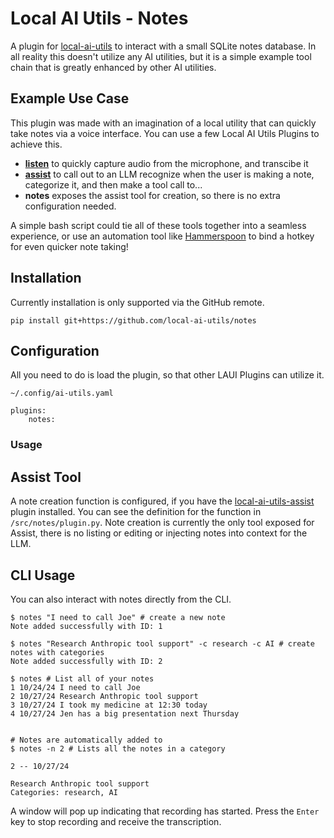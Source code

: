 # Local AI Utils - Notes
A plugin for [local-ai-utils](https://github.com/local-ai-utils/core) to interact with a small SQLite notes database. In all reality this doesn't utilize any AI utilities, but it is a simple example tool chain that is greatly enhanced by other AI utilities.

## Example Use Case
This plugin was made with an imagination of a local utility that can quickly take notes via a voice interface. You can use a few Local AI Utils Plugins to achieve this.

- [**listen**](https://github.com/local-ai-utils/listen) to quickly capture audio from the microphone, and transcibe it
- [**assist**](https://github.com/local-ai-utils/assist) to call out to an LLM recognize when the user is making a note, categorize it, and then make a tool call to...
- **notes** exposes the assist tool for creation, so there is no extra configuration needed.

A simple bash script could tie all of these tools together into a seamless experience, or use an automation tool like [Hammerspoon](https://www.hammerspoon.org/) to bind a hotkey for even quicker note taking!

## Installation
Currently installation is only supported via the GitHub remote.
```
pip install git+https://github.com/local-ai-utils/notes
```

## Configuration
All you need to do is load the plugin, so that other LAUI Plugins can utilize it.

`~/.config/ai-utils.yaml`
```
plugins:
    notes:
```

### Usage
## Assist Tool
A note creation function is configured, if you have the [local-ai-utils-assist](https://github.com/local-ai-utils/assist) plugin installed. You can see the definition for the function in `/src/notes/plugin.py`. Note creation is currently the only tool exposed for Assist, there is no listing or editing or injecting notes into context for the LLM.

## CLI Usage
You can also interact with notes directly from the CLI.

```
$ notes "I need to call Joe" # create a new note
Note added successfully with ID: 1

$ notes "Research Anthropic tool support" -c research -c AI # create notes with categories
Note added successfully with ID: 2

$ notes # List all of your notes
1 10/24/24 I need to call Joe
2 10/27/24 Research Anthropic tool support
3 10/27/24 I took my medicine at 12:30 today
4 10/27/24 Jen has a big presentation next Thursday


# Notes are automatically added to 
$ notes -n 2 # Lists all the notes in a category

2 -- 10/27/24

Research Anthropic tool support
Categories: research, AI
```

A window will pop up indicating that recording has started. Press the `Enter` key to stop recording and receive the transcription.